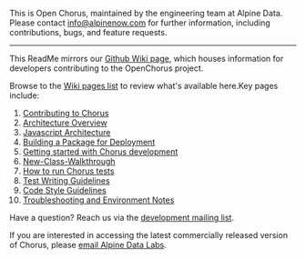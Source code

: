 This is Open Chorus, maintained by the engineering team at Alpine Data. Please contact info@alpinenow.com for further information, including contributions, bugs, and feature requests.

-----

This ReadMe mirrors our [Github Wiki page](https://github.com/Chorus/chorus/wiki), which houses information for developers contributing to the OpenChorus project.

Browse to the [Wiki pages list](https://github.com/Chorus/chorus/wiki/_pages) to review what's available here.Key pages include:

1. [Contributing to Chorus](https://github.com/Chorus/chorus/wiki/Contributing-to-Chorus)
1. [Architecture Overview](https://github.com/Chorus/chorus/wiki/Architecture-Overview)
1. [Javascript Architecture](https://github.com/Chorus/chorus/wiki/Javascript-Architecture)
1. [Building a Package for Deployment](https://github.com/Chorus/chorus/wiki/Building-a-Package-for-Deployment)
1. [Getting started with Chorus development](https://github.com/Chorus/chorus/wiki/Getting-started-with-Chorus-development)
1. [New-Class-Walkthrough](https://github.com/Chorus/chorus/wiki/New-Class-Walkthrough)
1. [How to run Chorus tests](https://github.com/Chorus/chorus/wiki/How-to-run-Chorus-tests)
1. [Test Writing Guidelines](https://github.com/Chorus/chorus/wiki/Test-Writing-Guidelines)
1. [Code Style Guidelines](https://github.com/Chorus/chorus/wiki/Code-style)
1. [Troubleshooting and Environment Notes](https://github.com/Chorus/chorus/wiki/Troubleshooting-and-Environment-Notes)

Have a question? Reach us via the [development mailing list](https://groups.google.com/forum/?fromgroups#!forum/chorus-dev). 

If you are interested in accessing the latest commercially released version of Chorus, please [email Alpine Data Labs](mailto:support@alpinenow.com).

